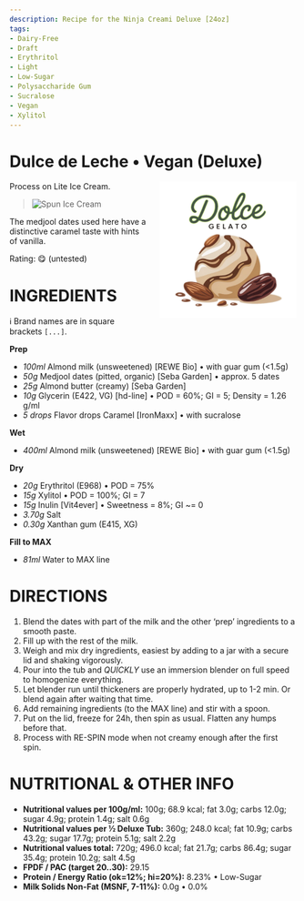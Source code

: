 ```yaml
---
description: Recipe for the Ninja Creami Deluxe [24oz]
tags:
- Dairy-Free
- Draft
- Erythritol
- Light
- Low-Sugar
- Polysaccharide Gum
- Sucralose
- Vegan
- Xylitol
---
```

# Dulce de Leche • Vegan (Deluxe)
<img style="float: right; margin-left: 1.5em;" width=240 alt="Logo" src="https://raw.githubusercontent.com/jhermann/ice-creamery/refs/heads/main/assets/logo-dolce-gelato.png" />

Process on Lite Ice Cream.

> <img width=360 alt="Spun Ice Cream" src="" class="zoomable" />

The medjool dates used here have a distinctive caramel taste with hints of vanilla.

Rating: 😋 (untested)

# INGREDIENTS

ℹ️ Brand names are in square brackets `[...]`.

**Prep**

  - _100ml_ Almond milk (unsweetened) [REWE Bio] • with guar gum (<1.5g)
  - _50g_ Medjool dates (pitted, organic) [Seba Garden] • approx. 5 dates
  - _25g_ Almond butter (creamy) [Seba Garden]
  - _10g_ Glycerin (E422, VG) [hd-line] • POD = 60%; GI = 5; Density = 1.26 g/ml
  - _5 drops_ Flavor drops Caramel [IronMaxx] • with sucralose

**Wet**

  - _400ml_ Almond milk (unsweetened) [REWE Bio] • with guar gum (<1.5g)

**Dry**

  - _20g_ Erythritol (E968) • POD = 75%
  - _15g_ Xylitol • POD = 100%; GI = 7
  - _15g_ Inulin [Vit4ever] • Sweetness = 8%; GI ~= 0
  - _3.70g_ Salt
  - _0.30g_ Xanthan gum (E415, XG)

**Fill to MAX**

  - _81ml_ Water to MAX line

# DIRECTIONS

 1. Blend the dates with part of the milk and the other ‘prep’ ingredients to a smooth paste.
 1. Fill up with the rest of the milk.
 1. Weigh and mix dry ingredients, easiest by adding to a jar with a secure lid and shaking vigorously.
 1. Pour into the tub and *QUICKLY* use an immersion blender on full speed to homogenize everything.
 1. Let blender run until thickeners are properly hydrated, up to 1-2 min. Or blend again after waiting that time.
 1. Add remaining ingredients (to the MAX line) and stir with a spoon.
 1. Put on the lid, freeze for 24h, then spin as usual. Flatten any humps before that.
 1. Process with RE-SPIN mode when not creamy enough after the first spin.

# NUTRITIONAL & OTHER INFO
- **Nutritional values per 100g/ml:** 100g; 68.9 kcal; fat 3.0g; carbs 12.0g; sugar 4.9g; protein 1.4g; salt 0.6g
- **Nutritional values per ½ Deluxe Tub:** 360g; 248.0 kcal; fat 10.9g; carbs 43.2g; sugar 17.7g; protein 5.1g; salt 2.2g
- **Nutritional values total:** 720g; 496.0 kcal; fat 21.7g; carbs 86.4g; sugar 35.4g; protein 10.2g; salt 4.5g
- **FPDF / PAC (target 20..30):** 29.15
- **Protein / Energy Ratio (ok=12%; hi=20%):** 8.23% • Low-Sugar
- **Milk Solids Non-Fat (MSNF, 7-11%):** 0.0g • 0.0%
